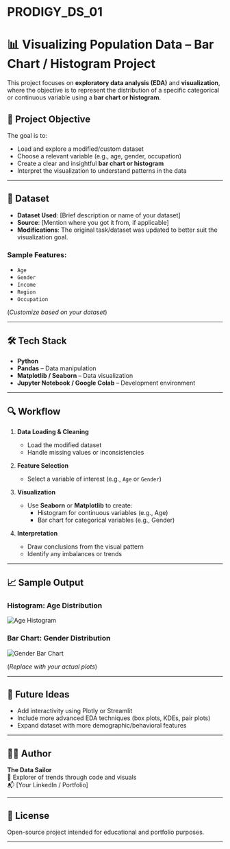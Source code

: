 # PRODIGY_DS_01

# 📊 Visualizing Population Data – Bar Chart / Histogram Project

This project focuses on **exploratory data analysis (EDA)** and **visualization**, where the objective is to represent the distribution of a specific categorical or continuous variable using a **bar chart or histogram**.

## 🎯 Project Objective

The goal is to:
- Load and explore a modified/custom dataset
- Choose a relevant variable (e.g., age, gender, occupation)
- Create a clear and insightful **bar chart or histogram**
- Interpret the visualization to understand patterns in the data

---

## 📁 Dataset

- **Dataset Used**: [Brief description or name of your dataset]
- **Source**: [Mention where you got it from, if applicable]
- **Modifications**: The original task/dataset was updated to better suit the visualization goal.

### Sample Features:
- `Age`
- `Gender`
- `Income`
- `Region`
- `Occupation`

(*Customize based on your dataset*)

---

## 🛠 Tech Stack

- **Python**
- **Pandas** – Data manipulation
- **Matplotlib / Seaborn** – Data visualization
- **Jupyter Notebook / Google Colab** – Development environment

---

## 🔍 Workflow

1. **Data Loading & Cleaning**
   - Load the modified dataset
   - Handle missing values or inconsistencies

2. **Feature Selection**
   - Select a variable of interest (e.g., `Age` or `Gender`)

3. **Visualization**
   - Use **Seaborn** or **Matplotlib** to create:
     - Histogram for continuous variables (e.g., Age)
     - Bar chart for categorical variables (e.g., Gender)

4. **Interpretation**
   - Draw conclusions from the visual pattern
   - Identify any imbalances or trends

---

## 📈 Sample Output

### Histogram: Age Distribution

![Age Histogram](images/age_histogram.png)

### Bar Chart: Gender Distribution

![Gender Bar Chart](images/gender_barchart.png)

(*Replace with your actual plots*)

---

## 🚀 Future Ideas

- Add interactivity using Plotly or Streamlit
- Include more advanced EDA techniques (box plots, KDEs, pair plots)
- Expand dataset with more demographic/behavioral features

---

## 👨‍💻 Author

**The Data Sailor**  
🔎 Explorer of trends through code and visuals  
📬 [Your LinkedIn / Portfolio]

---

## 📜 License

Open-source project intended for educational and portfolio purposes.

---

